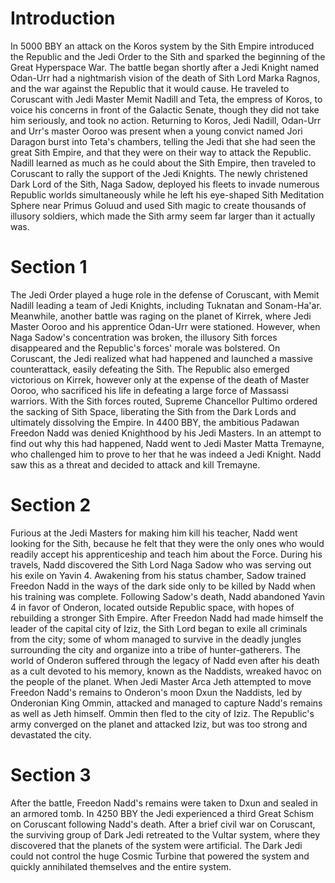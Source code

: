 # Introduction

In 5000 BBY an attack on the Koros system by the Sith Empire introduced the Republic and the Jedi Order to the Sith and sparked the beginning of the Great Hyperspace War.
The battle began shortly after a Jedi Knight named Odan-Urr had a nightmarish vision of the death of Sith Lord Marka Ragnos, and the war against the Republic that it would cause.
He traveled to Coruscant with Jedi Master Memit Nadill and Teta, the empress of Koros, to voice his concerns in front of the Galactic Senate, though they did not take him seriously, and took no action.
Returning to Koros, Jedi Nadill, Odan-Urr and Urr's master Ooroo was present when a young convict named Jori Daragon burst into Teta's chambers, telling the Jedi that she had seen the great Sith Empire, and that they were on their way to attack the Republic.
Nadill learned as much as he could about the Sith Empire, then traveled to Coruscant to rally the support of the Jedi Knights.
The newly christened Dark Lord of the Sith, Naga Sadow, deployed his fleets to invade numerous Republic worlds simultaneously while he left his eye-shaped Sith Meditation Sphere near Primus Goluud and used Sith magic to create thousands of illusory soldiers, which made the Sith army seem far larger than it actually was.

# Section 1

The Jedi Order played a huge role in the defense of Coruscant, with Memit Nadill leading a team of Jedi Knights, including Tuknatan and Sonam-Ha'ar.
Meanwhile, another battle was raging on the planet of Kirrek, where Jedi Master Ooroo and his apprentice Odan-Urr were stationed.
However, when Naga Sadow's concentration was broken, the illusory Sith forces disappeared and the Republic's forces' morale was bolstered.
On Coruscant, the Jedi realized what had happened and launched a massive counterattack, easily defeating the Sith.
The Republic also emerged victorious on Kirrek, however only at the expense of the death of Master Ooroo, who sacrificed his life in defeating a large force of Massassi warriors.
With the Sith forces routed, Supreme Chancellor Pultimo ordered the sacking of Sith Space, liberating the Sith from the Dark Lords and ultimately dissolving the Empire.
In 4400 BBY, the ambitious Padawan Freedon Nadd was denied Knighthood by his Jedi Masters.
In an attempt to find out why this had happened, Nadd went to Jedi Master Matta Tremayne, who challenged him to prove to her that he was indeed a Jedi Knight.
Nadd saw this as a threat and decided to attack and kill Tremayne.

# Section 2

Furious at the Jedi Masters for making him kill his teacher, Nadd went looking for the Sith, because he felt that they were the only ones who would readily accept his apprenticeship and teach him about the Force.
During his travels, Nadd discovered the Sith Lord Naga Sadow who was serving out his exile on Yavin 4.
Awakening from his status chamber, Sadow trained Freedon Nadd in the ways of the dark side only to be killed by Nadd when his training was complete.
Following Sadow's death, Nadd abandoned Yavin 4 in favor of Onderon, located outside Republic space, with hopes of rebuilding a stronger Sith Empire.
After Freedon Nadd had made himself the leader of the capital city of Iziz, the Sith Lord began to exile all criminals from the city; some of whom managed to survive in the deadly jungles surrounding the city and organize into a tribe of hunter-gatherers.
The world of Onderon suffered through the legacy of Nadd even after his death as a cult devoted to his memory, known as the Naddists, wreaked havoc on the people of the planet.
When Jedi Master Arca Jeth attempted to move Freedon Nadd's remains to Onderon's moon Dxun the Naddists, led by Onderonian King Ommin, attacked and managed to capture Nadd's remains as well as Jeth himself.
Ommin then fled to the city of Iziz.
The Republic's army converged on the planet and attacked Iziz, but was too strong and devastated the city.

# Section 3

After the battle, Freedon Nadd's remains were taken to Dxun and sealed in an armored tomb.
In 4250 BBY the Jedi experienced a third Great Schism on Coruscant following Nadd's death.
After a brief civil war on Coruscant, the surviving group of Dark Jedi retreated to the Vultar system, where they discovered that the planets of the system were artificial.
The Dark Jedi could not control the huge Cosmic Turbine that powered the system and quickly annihilated themselves and the entire system.
